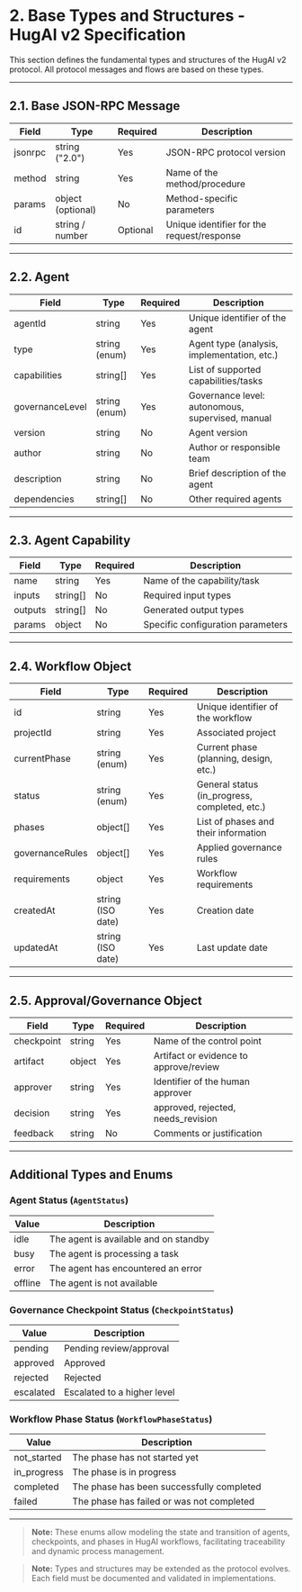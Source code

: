 # 2. Base Types and Structures - HugAI v2 Specification

This section defines the fundamental types and structures of the HugAI v2 protocol. All protocol messages and flows are based on these types.

---

## 2.1. Base JSON-RPC Message

| Field     | Type                | Required | Description                                      |
|-----------|---------------------|----------|--------------------------------------------------|
| jsonrpc   | string ("2.0")      | Yes      | JSON-RPC protocol version                        |
| method    | string              | Yes      | Name of the method/procedure                     |
| params    | object (optional)   | No       | Method-specific parameters                       |
| id        | string / number     | Optional | Unique identifier for the request/response        |

---

## 2.2. Agent

| Field           | Type                | Required | Description                                      |
|-----------------|---------------------|----------|--------------------------------------------------|
| agentId         | string              | Yes      | Unique identifier of the agent                   |
| type            | string (enum)       | Yes      | Agent type (analysis, implementation, etc.)      |
| capabilities    | string[]            | Yes      | List of supported capabilities/tasks             |
| governanceLevel | string (enum)       | Yes      | Governance level: autonomous, supervised, manual |
| version         | string              | No       | Agent version                                   |
| author          | string              | No       | Author or responsible team                      |
| description     | string              | No       | Brief description of the agent                   |
| dependencies    | string[]            | No       | Other required agents                            |

---

## 2.3. Agent Capability

| Field      | Type      | Required | Description                                  |
|------------|-----------|----------|----------------------------------------------|
| name       | string    | Yes      | Name of the capability/task                  |
| inputs     | string[]  | No       | Required input types                         |
| outputs    | string[]  | No       | Generated output types                       |
| params     | object    | No       | Specific configuration parameters            |

---

## 2.4. Workflow Object

| Field           | Type                | Required | Description                                  |
|-----------------|---------------------|----------|----------------------------------------------|
| id              | string              | Yes      | Unique identifier of the workflow            |
| projectId       | string              | Yes      | Associated project                           |
| currentPhase    | string (enum)       | Yes      | Current phase (planning, design, etc.)       |
| status          | string (enum)       | Yes      | General status (in_progress, completed, etc.)|
| phases          | object[]            | Yes      | List of phases and their information         |
| governanceRules | object[]            | Yes      | Applied governance rules                     |
| requirements    | object              | Yes      | Workflow requirements                        |
| createdAt       | string (ISO date)   | Yes      | Creation date                                |
| updatedAt       | string (ISO date)   | Yes      | Last update date                             |

---

## 2.5. Approval/Governance Object

| Field      | Type      | Required | Description                                  |
|------------|-----------|----------|----------------------------------------------|
| checkpoint | string    | Yes      | Name of the control point                    |
| artifact   | object    | Yes      | Artifact or evidence to approve/review       |
| approver   | string    | Yes      | Identifier of the human approver             |
| decision   | string    | Yes      | approved, rejected, needs_revision           |
| feedback   | string    | No       | Comments or justification                     |

---

## Additional Types and Enums

### Agent Status (`AgentStatus`)
| Value      | Description                                 |
|------------|---------------------------------------------|
| idle       | The agent is available and on standby        |
| busy       | The agent is processing a task              |
| error      | The agent has encountered an error           |
| offline    | The agent is not available                   |

### Governance Checkpoint Status (`CheckpointStatus`)
| Value      | Description                                 |
|------------|---------------------------------------------|
| pending    | Pending review/approval                       |
| approved   | Approved                                     |
| rejected   | Rejected                                      |
| escalated  | Escalated to a higher level                 |

### Workflow Phase Status (`WorkflowPhaseStatus`)
| Value         | Description                               |
|---------------|-------------------------------------------|
| not_started   | The phase has not started yet              |
| in_progress   | The phase is in progress                   |
| completed     | The phase has been successfully completed  |
| failed        | The phase has failed or was not completed  |

---

> **Note:** These enums allow modeling the state and transition of agents, checkpoints, and phases in HugAI workflows, facilitating traceability and dynamic process management.

> **Note:** Types and structures may be extended as the protocol evolves. Each field must be documented and validated in implementations.